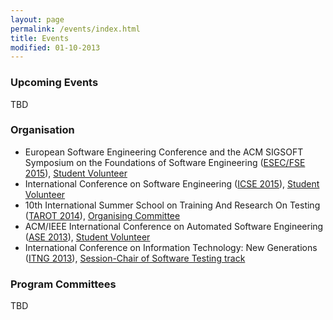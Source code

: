 ```yaml
---
layout: page
permalink: /events/index.html
title: Events
modified: 01-10-2013
---
```


### Upcoming Events

TBD

### Organisation

* European Software Engineering Conference and the ACM SIGSOFT Symposium on the
Foundations of Software Engineering
(<a href="http://esec-fse15.dei.polimi.it/">ESEC/FSE 2015</a>), <u>Student Volunteer</u>
* International Conference on Software Engineering
(<a href="http://2015.icse-conferences.org/">ICSE 2015</a>), <u>Student Volunteer</u>
* 10th International Summer School on Training And Research On Testing
(<a href="http://tarot2014.fe.up.pt/">TAROT 2014</a>), <u>Organising Committee</u>
* ACM/IEEE International Conference on Automated Software Engineering
(<a href="http://ase-conferences.org/ase/past/ase2013/">ASE 2013</a>), <u>Student Volunteer</u>
* International Conference on Information Technology: New Generations
(<a href="http://www.itng.info/OLD/2014Web/OLD/2013Web/">ITNG 2013</a>), <u>Session-Chair of Software Testing track</u>

### Program Committees

TBD
